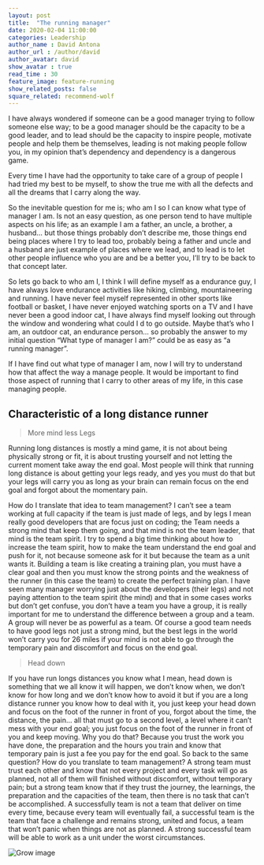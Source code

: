 ```yaml
---
layout: post
title:  "The running manager"
date: 2020-02-04 11:00:00
categories: Leadership
author_name : David Antona
author_url : /author/david
author_avatar: david
show_avatar : true
read_time : 30
feature_image: feature-running
show_related_posts: false
square_related: recommend-wolf
---
```

I have always wondered if someone can be a good manager trying to follow someone else way; to be a good manager should be the capacity to be a good leader, and to lead should be the capacity to inspire people, motivate people and help them be themselves, leading is not making people follow you, in my opinion that’s dependency and dependency is a dangerous game.

Every time I have had the opportunity to take care of a group of people I had tried my best to be myself, to show the true me with all the defects and all the dreams that I carry along the way.

So the inevitable question for me is; who am I so I can know what type of manager I am. Is not an easy question, as one person tend to have multiple aspects on his life; as an example I am a father, an uncle, a brother, a husband… but those things probably don’t describe me, those things end being places where I try to lead too, probably being a father and uncle and a husband are just example of places where we lead, and to lead is to let other people influence who you are and be a better you, I’ll try to be back to that concept later.

So lets go back to who am I, I think I will define myself as a endurance guy, I have always love endurance activities like hiking, climbing, mountaineering and running. I have never feel myself represented in other sports like football or basket, I have never enjoyed watching sports on a TV and I have never been a good indoor cat, I have always find myself looking out through the window and wondering what could I d to go outside. Maybe that’s who I am, an outdoor cat, an endurance person… so probably the answer to my initial question “What type of manager I am?” could be as easy as “a running manager”.

If I have find out what type of manager I am, now I will try to understand how that affect the way a manage people. It would be important to find those aspect of running that I carry to other areas of my life, in this case managing people.

## Characteristic of a long distance runner

> More mind less Legs

Running long distances is mostly a mind game, it is not about being physically strong or fit, it is about trusting yourself and not letting the current moment take away the end goal. Most people will think that running long distance is about getting your legs ready, and yes you must do that but your legs will carry you as long as your brain can remain focus on the end goal and forgot about the momentary pain.

How do I translate that idea to team management? I can’t see a team working at full capacity if the team is just made of legs, and by legs I mean really good developers that are focus just on coding; the Team needs a strong mind that keep them going, and that mind is not the team leader, that mind is the team spirit. I try to spend a big time thinking about how to increase the team spirit, how to make the team understand the end goal and push for it, not because someone ask for it but because the team as a unit wants it. Building a team is like creating a training plan, you must have a clear goal and then you must know the strong points and the weakness of the runner (in this case the team) to create the perfect training plan.
I have seen many manager worrying just about the developers (their legs) and not paying attention to the team spirit (the mind) and that in some cases works but don’t get confuse, you don’t have a team you have a group, it is really important for me to understand the difference between a group and a team. A group will never be as powerful as a team. 
Of course a good team needs to have good legs not just a strong mind, but the best legs in the world won’t carry you for 26 miles if your mind is not able to go through the temporary pain and discomfort and focus on the end goal.

> Head down

If you have run longs distances you know what I mean, head down is something that we all know it will happen, we don’t know when, we don’t know for how long and we don’t know how to avoid it but if you are a long distance runner you know how to deal with it, you just keep your head down and focus on the foot of the runner in front of you, forgot about the time, the distance, the pain… all that must go to a second level, a level where it can’t mess with your end goal; you just focus on the foot of the runner in front of you and keep moving. Why you do that? Because you trust the work you have done, the preparation and the hours you train and know that temporary pain is just a fee you pay for the end goal.
So back to the same question? How do you translate to team management? A strong team must trust each other and know that not every project and every task will go as planned, not all of them will finished without discomfort, without temporary pain; but a strong team know that if they trust the journey, the learnings, the preparation and the capacities of the team, then there is no task that can’t be accomplished.
A successfully team  is not a team that deliver on time every time, because every team will eventually fail, a successful team is the team that face a challenge and remains strong, united and focus, a team that won’t panic when things are not as planned. A strong successful team will be able to work as a unit under the worst circumstances. 


![Grow image]({{site.url}}/{{site.baseurl}}img/post-assets/grow.jpg)

